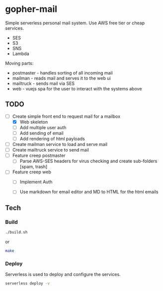 # gopher-mail
Simple serverless personal mail system. Use AWS free tier or cheap services.

- SES
- S3
- SNS
- Lambda

Moving parts:
- postmaster - handles sorting of all incoming mail
- mailman - reads mail and serves it to the web ui
- mailtruck - sends mail via SES
- web - vuejs spa for the user to interact with the systems above

## TODO
* [ ] Create simple front end to request mail for a mailbox
  * [x] Web skeleton
  * [ ] Add multiple user auth
  * [ ] Add sending of email
  * [ ] Add rendering of html payloads
* [ ] Create mailman service to load and serve mail
* [ ] Create mailtruck service to send mail
* [ ] Feature creep postmaster
  * [ ] Parse AWS-SES headers for virus checking and create sub-folders [spam, trash]
* [ ] Feature creep web
  * [ ] Implement Auth
  * [ ] Use markdown for email editor and MD to HTML for the html emails


## Tech
### Build
```bash
./build.sh
```
or
```bash
make
```

### Deploy
Serverless is used to deploy and configure the services.
```bash
serverless deploy -v
```

